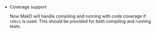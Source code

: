 * Coverage support

  Now MakD will handle compiling and running with code coverage if `COV=1` is
  used. This should be provided for both compiling and running tests.
